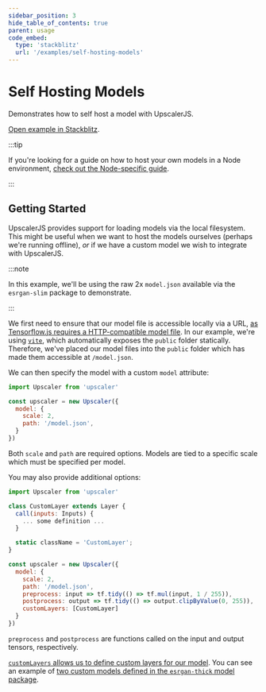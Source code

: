 ```yaml
---
sidebar_position: 3
hide_table_of_contents: true
parent: usage
code_embed:
  type: 'stackblitz'
  url: '/examples/self-hosting-models'
---
```


# Self Hosting Models

Demonstrates how to self host a model with UpscalerJS.

<a href="https://stackblitz.com/github/thekevinscott/upscalerjs/tree/main/examples/basic?file=index.js&title=UpscalerJS: Self Hosting Models">Open example in Stackblitz</a>.

:::tip

If you're looking for a guide on how to host your own models in a Node environment, [check out the Node-specific guide](../../node/self-hosting-models).

:::

## Getting Started

UpscalerJS provides support for loading models via the local filesystem. This might be useful when we want to host the models ourselves (perhaps we're running offline), _or_ if we have a custom model we wish to integrate with UpscalerJS.

:::note

In this example, we'll be using the raw 2x `model.json` available via the `esrgan-slim` package to demonstrate.

:::

We first need to ensure that our model file is accessible locally via a URL, [as Tensorflow.js requires a HTTP-compatible model file](https://www.tensorflow.org/js/guide/save_load#https). In our example, we're using [`vite`](https://vitejs.dev/), which automatically exposes the `public` folder statically. Therefore, we've placed our model files into the `public` folder which has made them accessible at `/model.json`.

We can then specify the model with a custom `model` attribute:

```javascript
import Upscaler from 'upscaler'

const upscaler = new Upscaler({
  model: {
    scale: 2,
    path: '/model.json',
  }
})
```

Both `scale` and `path` are required options. Models are tied to a specific scale which must be specified per model.

You may also provide additional options:

```javascript
import Upscaler from 'upscaler'

class CustomLayer extends Layer {
  call(inputs: Inputs) {
    ... some definition ...
  }

  static className = 'CustomLayer';
}

const upscaler = new Upscaler({
  model: {
    scale: 2,
    path: '/model.json',
    preprocess: input => tf.tidy(() => tf.mul(input, 1 / 255)),
    postprocess: output => tf.tidy(() => output.clipByValue(0, 255)),
    customLayers: [CustomLayer]
  }
})
```

`preprocess` and `postprocess` are functions called on the input and output tensors, respectively.

[`customLayers` allows us to define custom layers for our model](https://www.tensorflow.org/js/guide/models_and_layers#custom_layers). You can see an example of [two custom models defined in the `esrgan-thick` model package](https://github.com/thekevinscott/UpscalerJS/blob/main/models/esrgan-thick/src/utils/getModelDefinition.ts#L14).
